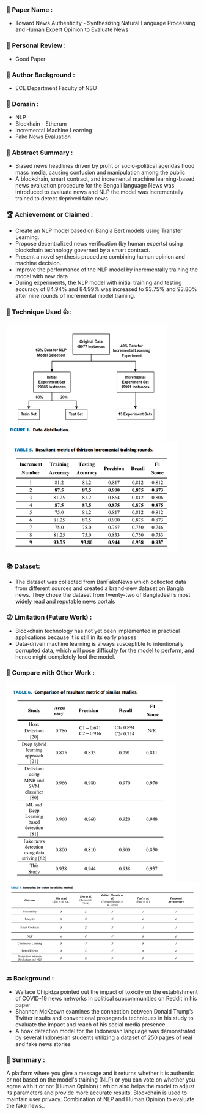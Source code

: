### 🫠 Paper Name :
- Toward News Authenticity - Synthesizing Natural Language Processing and Human Expert Opinion to Evaluate News

### 🚨 Personal Review : 
- Good Paper 

### 👏 Author Background : 
- ECE Department Faculty of NSU

### 🤷 Domain : 
+ NLP
+ Blockhain - Etherum
+ Incremental Machine Learning
+ Fake News Evaluation

### 🙏 Abstract Summary : 
- Biased news headlines driven by profit or socio-political agendas flood mass media, causing confusion and manipulation among the public
- A blockchain, smart contract, and incremental machine learning-based news evaluation procedure for the Bengali language News was introduced to evaluate news and NLP the model was incrementally trained to detect deprived fake news

### 🏆 Achievement or Claimed : 
- Create an NLP model based on Bangla Bert models using Transfer Learning.
- Propose decentralized news verification (by human experts) using blockchain technology governed by a smart contract.
- Present a novel synthesis procedure combining human opinion and machine decision.
- Improve the performance of the NLP model by incrementally training the model with new data
- During experiments, the NLP model with initial training and testing accuracy of 84.94% and 84.99% was increased to 93.75% and 93.80% after nine rounds of incremental model training.

### 🎯 Technique Used 👍: 

![](../assets/Paper1/1%20(3).png)
![](../assets/Paper1/1%20(1).png)
	
### 📚 Dataset:
- The dataset was collected from BanFakeNews which collected data from different sources and created a brand-new dataset on Bangla news. They chose the dataset from twenty-two of Bangladesh’s most widely read and reputable news portals

### 😡 Limitation (Future Work) : 
- Blockchain technology has not yet been implemented in practical applications because it is still in its early phases
- Data-driven machine learning is always susceptible to intentionally corrupted data, which will pose difficulty for the model to perform, and hence might completely fool the model.

### 🫣 Compare with Other Work :

![](../assets/Paper1/1%20(4).png)
![](../assets/Paper1/1%20(2).png)

### 🔙 Background : 
- Wallace Chipidza pointed out the impact of toxicity on the establishment of COVID-19 news networks in political subcommunities on Reddit in his paper 
- Shannon McKeown examines the connection between Donald Trump’s Twitter insults and conventional propaganda techniques in his study to evaluate the impact and reach of his social media presence.
- A hoax detection model for the Indonesian language was demonstrated by several Indonesian students utilizing a dataset of 250 pages of real and fake news stories 

### 🤔 Summary : 
A platform where you give a message and it returns whether it is authentic or not based on the model's training (NLP) or you can vote on whether you agree with it or not (Human Opinion) : which also helps the model to adjust its parameters and provide more accurate results. Blockchain is used to maintain user privacy. Combination of NLP and Human Opinion to evaluate the fake news..
